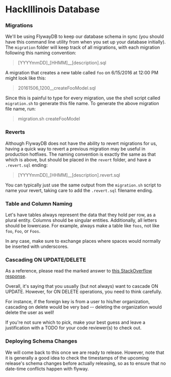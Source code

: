 # HackIllinois Database

### Migrations
We'll be using FlywayDB to keep our database schema in sync (you should have this command line utility from when you set up your database initially). The `migration` folder will keep track of all migrations, with each migration following this naming convention:
> [YYYYmmDD]\_[HHMM]\__[description].sql

A migration that creates a new table called `foo` on 6/15/2016 at 12:00 PM might look like this:

> 20161506\_1200__createFooModel.sql

Since this is painful to type for every migration, use the shell script called `migration.sh` to generate this file name. To generate the above migration file name, run:

> migration.sh createFooModel

### Reverts
Although FlywayDB does not have the ability to revert migrations for us, having a quick way to revert a previous migration may be useful in production hotfixes. The naming convention is exactly the same as that which is above, but should be placed in the `revert` folder, and have a `.revert.sql` ending:

> [YYYYmmDD]\_[HHMM]\__[description].revert.sql

You can typically just use the same output from the `migration.sh` script to name your revert, taking care to add the `.revert.sql` filename ending.

### Table and Column Naming
Let's have tables always represent the data that they hold per row, as a plural entity. Columns should be singular entities. Additionally, all letters should be lowercase. For example, always make a table like `foos`, not like `foo`, `Foo`, or `Foos`.

In any case, make sure to exchange places where spaces would normally be inserted with underscores.

### Cascading ON UPDATE/DELETE
As a reference, please read the marked answer to [this StackOverflow response](http://stackoverflow.com/questions/6720050/foreign-key-varraints-when-to-use-on-update-and-on-delete).

Overall, it's saying that you usually (but not always) want to cascade ON UPDATE. However, for ON DELETE operations, you need to think carefully.

For instance, if the foreign key is from a user to his/her organization, cascading on delete would be very bad -- deleting the organization would delete
the user as well!

If you're not sure which to pick, make your best guess and leave a justification with a TODO for your code reviewer(s) to check out.

### Deploying Schema Changes

We will come back to this once we are ready to release. However, note that it is generally a good idea to check the timestamps of the upcoming release's
schema changes before actually releasing, so as to ensure that no date-time conflicts happen with flyway.
